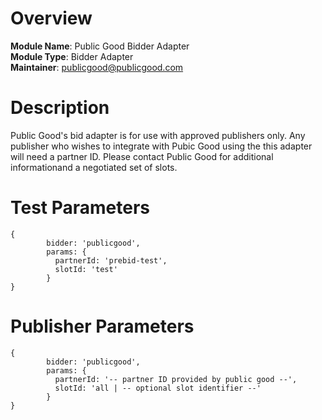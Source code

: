 # Overview

**Module Name**: Public Good Bidder Adapter\
**Module Type**: Bidder Adapter\
**Maintainer**: publicgood@publicgood.com

# Description

Public Good's bid adapter is for use with approved publishers only.  Any publisher who wishes to integrate with Pubic Good using the this adapter will need a partner ID.
Please contact Public Good for additional informationand a negotiated set of slots.  

# Test Parameters
```
{
        bidder: 'publicgood',
        params: {
          partnerId: 'prebid-test',
          slotId: 'test'
        }
}
```

# Publisher Parameters
```
{
        bidder: 'publicgood',
        params: {
          partnerId: '-- partner ID provided by public good --',
          slotId: 'all | -- optional slot identifier --'
        }
}
```